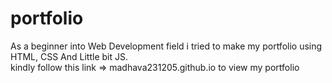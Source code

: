 # portfolio
As a beginner into Web Development field i tried to make my portfolio using HTML, CSS And Little bit JS. </br>
kindly follow this link => <a> madhava231205.github.io </a> to view my portfolio</br>

